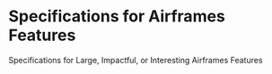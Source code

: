 # Specifications for Airframes Features
Specifications for Large, Impactful, or Interesting Airframes Features
